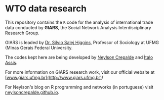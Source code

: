 # WTO data research

This repository contains the `R` code for the analysis of international trade data conducted by **GIARS**, the Social Network Analysis Interdisciplinary Research Group. 

GIARS is leaded by [Dr. Silvio Salej Higgins](http://lattes.cnpq.br/3698999001620631), Professor of Sociology at UFMG (Minas Gerais Federal University.

The codes kept here are being developed by [Neylson Crepalde](https://www.facebook.com/neylson.crepalde) and [Ítalo Assis](https://www.facebook.com/italo.cassio.71).

For more information on GIARS research work, visit our official website at [www.giars.ufmg.br](http://www.giars.ufmg.br)!

For Neylson's blog on R programming and networks (in portuguese) visit [neylsoncrepalde.github.io](http://neylsoncrepalde.github.io).
